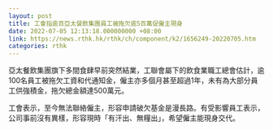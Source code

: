 ```yaml
---
layout: post
title: 工會指逾百亞太餐飲集團員工被拖欠逾5百萬促僱主現身
date: 2022-07-05 12:13:18.000000000 +08:00
link: https://news.rthk.hk/rthk/ch/component/k2/1656249-20220705.htm
categories: rthk
---
```


亞太餐飲集團旗下多間食肆早前突然結業，工聯會屬下的飲食業職工總會估計，逾100名員工被拖欠工資和代通知金，僱主亦多個月甚至超過1年，未有為大部分員工供強積金，拖欠總金額達500萬元。

工會表示，至今無法聯絡僱主，形容申請破欠基金是漫長路。有受影響員工表示，公司事前沒有異樣，形容現時「有汗出、無糧出」，希望僱主能現身交代。
